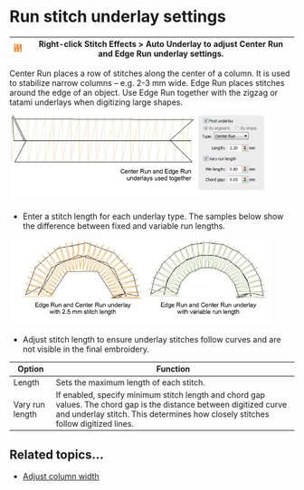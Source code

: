 # Run stitch underlay settings

| ![AutoUnderlay00024.png](assets/AutoUnderlay00024.png) | Right-click Stitch Effects > Auto Underlay to adjust Center Run and Edge Run underlay settings. |
| ------------------------------------------------------ | ----------------------------------------------------------------------------------------------- |

Center Run places a row of stitches along the center of a column. It is used to stabilize narrow columns – e.g. 2-3 mm wide. Edge Run places stitches around the edge of an object. Use Edge Run together with the zigzag or tatami underlays when digitizing large shapes.

![UnderlayTemplate1.png](assets/UnderlayTemplate1.png)

- Enter a stitch length for each underlay type. The samples below show the difference between fixed and variable run lengths.

![underlays00027.png](assets/underlays00027.png)

- Adjust stitch length to ensure underlay stitches follow curves and are not visible in the final embroidery.

| Option          | Function                                                                                                                                                                                                |
| --------------- | ------------------------------------------------------------------------------------------------------------------------------------------------------------------------------------------------------- |
| Length          | Sets the maximum length of each stitch.                                                                                                                                                                 |
| Vary run length | If enabled, specify minimum stitch length and chord gap values. The chord gap is the distance between digitized curve and underlay stitch. This determines how closely stitches follow digitized lines. |

## Related topics...

- [Adjust column width](Adjust_column_width)
